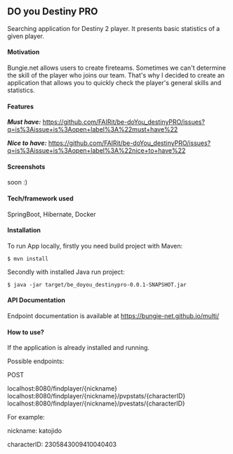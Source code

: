 ## **DO you Destiny PRO**
Searching application for Destiny 2 player. It presents basic statistics of a given player.

#### Motivation

Bungie.net allows users to create fireteams. Sometimes we can't determine the skill of the player who joins our team. That's why I decided to create an application that allows you to quickly check the player's general skills and statistics.

#### Features

_**Must have:**_ https://github.com/FAIRit/be-doYou_destinyPRO/issues?q=is%3Aissue+is%3Aopen+label%3A%22must+have%22

_**Nice to have:**_ https://github.com/FAIRit/be-doYou_destinyPRO/issues?q=is%3Aissue+is%3Aopen+label%3A%22nice+to+have%22

#### Screenshots

soon :)

#### Tech/framework used

SpringBoot, Hibernate, Docker

#### Installation

To run App locally, firstly you need build project with Maven:

`$ mvn install`

Secondly with installed Java run project:

`$ java -jar target/be_doyou_destinypro-0.0.1-SNAPSHOT.jar`

#### API Documentation

Endpoint documentation is available at https://bungie-net.github.io/multi/

#### How to use?

If the application is already installed and running.

Possible endpoints:

POST

localhost:8080/findplayer/{nickname}
localhost:8080/findplayer/{nickname}/pvpstats/{characterID}
localhost:8080/findplayer/{nickname}/pvestats/{characterID}

For example:

nickname: katojido

characterID: 2305843009410040403
